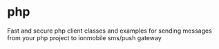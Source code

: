 # php
Fast and secure php client classes and examples for sending messages from your php project to ionmobile sms/push gateway
